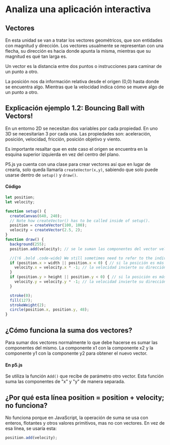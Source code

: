 # Analiza una aplicación interactiva
## Vectores
En esta unidad se van a tratar los vectores geométricos, que son entidades con magnitud y dirección. Los vectores usualmente se representan con una flecha, su dirección es hacia donde apunta la misma, 
mientras que su magnitud es qué tan larga es.

Un vector es la distancia entre dos puntos o instrucciones para caminar de un punto a otro.

La posición nos da información relativa desde el origen (0,0) hasta donde se encuentra algo. Mientras que la velocidad indica cómo se mueve algo de un punto a otro.

## Explicación ejemplo 1.2: Bouncing Ball with Vectors!
En un entorno 2D se necesitan dos variables por cada propiedad. En uno 3D se necesitarían 3 por cada una. Las propiedades son: aceleración, posición, velocidad, fricción, posición objetivo y viento.

Es importante resaltar que en este caso el origen se encuentra en la esquina superior izquierda en vez del centro del plano.

P5.js ya cuenta con una clase para crear vectores así que en lugar de crearla, solo queda llamarla `createVector(x,y)`, sabiendo que solo puede usarse dentro de `setup()` y `draw()`.
#### Código
``` js
let position;
let velocity;

function setup() {
  createCanvas(640, 240);
  // Note how createVector() has to be called inside of setup().
  position = createVector(100, 100);
  velocity = createVector(2.5, 2);
}
function draw() {
  background(255);
  position.add(velocity); // se le suman las componentes del vector velocity a las componentes del vector position

  //{!6 .bold .code-wide} We still sometimes need to refer to the individual components of a p5.Vector and can do so using the dot syntax: position.x, velocity.y, etc.
  if (position.x > width || position.x < 0) { // si la posición es más grande o más pequeña que los límites del lienzo horizontalmente
    velocity.x = velocity.x * -1; // la velocidad invierte su dirección en x
  }
  if (position.y > height || position.y < 0) { // si la posición es más grande o más pequeña que los límites del lienzo verticalmente
    velocity.y = velocity.y * -1; // la velocidad invierte su dirección en y
  }

  stroke(0);
  fill(127);
  strokeWeight(2);
  circle(position.x, position.y, 48);
}
```

## ¿Cómo funciona la suma dos vectores?
Para sumar dos vectores normalmente lo que debe hacerse es sumar las componentes del mismo. La componente x1 con la componente x2 y la componente y1 con la componente y2 para obtener el nuevo vector.
#### En p5.js
Se utiliza la función `Add()` que recibe de parámetro otro vector. Esta función suma las componentes de "x" y "y" de manera separada.

## ¿Por qué esta línea position = position + velocity; no funciona?
No funciona porque en JavaScript, la operación de suma se usa con enteros, flotantes y otros valores primitivos, mas no con vectores.
En vez de esa línea, se usaría esta:
``` js
position.add(velocity);
```
